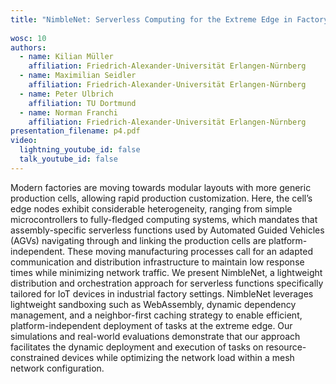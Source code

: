 ```yaml
---
title: "NimbleNet: Serverless Computing for the Extreme Edge in Factory Environments"
 
wosc: 10
authors:
  - name: Kilian Müller
    affiliation: Friedrich-Alexander-Universität Erlangen-Nürnberg
  - name: Maximilian Seidler
    affiliation: Friedrich-Alexander-Universität Erlangen-Nürnberg
  - name: Peter Ulbrich
    affiliation: TU Dortmund
  - name: Norman Franchi
    affiliation: Friedrich-Alexander-Universität Erlangen-Nürnberg
presentation_filename: p4.pdf
video:
  lightning_youtube_id: false
  talk_youtube_id: false
---
```


Modern factories are moving towards modular layouts with more generic production cells, allowing rapid production customization. Here, the cell’s edge nodes exhibit considerable heterogeneity, ranging from simple microcontrollers to fully-fledged computing systems, which mandates that assembly-specific serverless functions used by Automated Guided Vehicles (AGVs) navigating through and linking the production cells are platform-independent. These moving manufacturing processes call for an adapted communication and distribution infrastructure to maintain low response times while minimizing network traffic. We present NimbleNet, a lightweight distribution and orchestration approach for serverless functions specifically tailored for IoT devices in industrial factory settings. NimbleNet leverages lightweight sandboxing such as WebAssembly, dynamic dependency management, and a neighbor-first caching strategy to enable efficient, platform-independent deployment of tasks at the extreme edge. Our simulations and real-world evaluations demonstrate that our approach facilitates the dynamic deployment and execution of tasks on resource-constrained devices while optimizing the network load within a mesh network configuration.